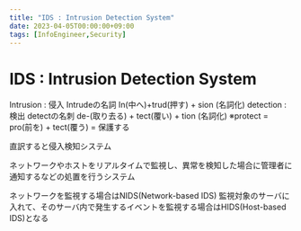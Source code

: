```yaml
---
title: "IDS : Intrusion Detection System"
date: 2023-04-05T00:00:00+09:00
tags: [InfoEngineer,Security]
---
```

# IDS : Intrusion Detection System

Intrusion : 侵入 Intrudeの名詞 In(中へ)+trud(押す) + sion (名詞化)
detection : 検出 detectの名刺 de-(取り去る) + tect(覆い) + tion (名詞化)
※protect = pro(前を) + tect(覆う) = 保護する

直訳すると侵入検知システム

ネットワークやホストをリアルタイムで監視し、異常を検知した場合に管理者に通知するなどの処置を行うシステム

ネットワークを監視する場合はNIDS(Network-based IDS)
監視対象のサーバに入れて、そのサーバ内で発生するイベントを監視する場合はHIDS(Host-based IDS)となる

